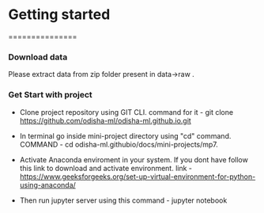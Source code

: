 # Getting started
===============



### Download data

Please extract data from zip folder present in data->raw .



### Get Start with project 

- Clone project repository using GIT CLI.
command for it - git clone https://github.com/odisha-ml/odisha-ml.github.io.git


- In terminal go inside mini-project directory using "cd" command. COMMAND - cd odisha-ml.githubio/docs/mini-projects/mp7.

- Activate Anaconda enviroment in your system. If you dont have follow this link to download and activate environment. link - https://www.geeksforgeeks.org/set-up-virtual-environment-for-python-using-anaconda/

- Then run jupyter server using this command - jupyter notebook









